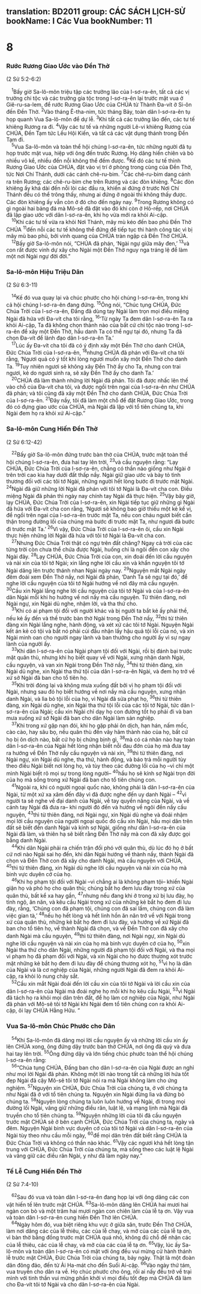 translation: BD2011
group: CÁC SÁCH LỊCH-SỬ
bookName: I Các Vua 
bookNumber: 11
-------

<div class="title"><h1>8</h1><h3>Rước Rương Giao Ước vào Ðền Thờ</h3><p>(2 Sử 5:2-6:2)</p></div>
<span class="verse 1vua_8_1"> <sup>1</sup>Bấy giờ Sa-lô-môn triệu tập các trưởng lão của I-sơ-ra-ên, tất cả các vị trưởng chi tộc và các trưởng gia tộc trong I-sơ-ra-ên lại trước mặt vua ở Giê-ru-sa-lem, để rước Rương Giao Ước của CHÚA từ Thành Ða-vít ở Si-ôn đến Ðền Thờ. </span>
<span class="verse 1vua_8_2"><sup>2</sup>Vào tháng Ê-tha-nim, tức tháng Bảy, toàn dân I-sơ-ra-ên tụ họp quanh Vua Sa-lô-môn để dự lễ. </span>
<span class="verse 1vua_8_3"><sup>3</sup>Khi tất cả các trưởng lão đến, các tư tế khiêng Rương ra đi. </span>
<span class="verse 1vua_8_4"><sup>4</sup>Vậy các tư tế và những người Lê-vi khiêng Rương của CHÚA, Ðền Tạm tức Lều Hội Kiến, và tất cả các vật dụng thánh trong Ðền Tạm đi.<br/></span>
<span class="verse 1vua_8_5"> <sup>5</sup>Vua Sa-lô-môn và toàn thể hội chúng I-sơ-ra-ên, tức những người đã tụ họp trước mặt vua, hiệp với ông đến trước Rương. Họ dâng hiến chiên và bò nhiều vô kể, nhiều đến nỗi không thể đếm được. </span>
<span class="verse 1vua_8_6"><sup>6</sup>Kế đó các tư tế thỉnh Rương Giao Ước của CHÚA, đặt vào vị trí ở phòng trong cùng của Ðền Thờ, tức Nơi Chí Thánh, dưới các cánh chê-ru-bim. </span>
<span class="verse 1vua_8_7"><sup>7</sup>Các chê-ru-bim dang cánh ra trên Rương; các chê-ru-bim che trên Rương và các đòn khiêng. </span>
<span class="verse 1vua_8_8"><sup>8</sup>Các đòn khiêng ấy khá dài đến nỗi lòi các đầu ra, khiến ai đứng ở trước Nơi Chí Thánh đều có thể trông thấy, nhưng ai đứng ở ngoài thì không thấy được. Các đòn khiêng ấy vẫn còn ở đó cho đến ngày nay. </span>
<span class="verse 1vua_8_9"><sup>9</sup>Trong Rương không có gì ngoài hai bảng đá mà Mô-sê đã đặt vào đó khi còn ở Hô-rếp, nơi CHÚA đã lập giao ước với dân I-sơ-ra-ên, khi họ vừa mới ra khỏi Ai-cập.<br/></span>
<span class="verse 1vua_8_10"> <sup>10</sup>Khi các tư tế vừa ra khỏi Nơi Thánh, mây mù kéo đến bao phủ Ðền Thờ CHÚA </span>
<span class="verse 1vua_8_11"><sup>11</sup>đến nỗi các tư tế không thể đứng để tiếp tục thi hành công tác vì bị mây mù bao phủ, bởi vinh quang của CHÚA tràn ngập cả Ðền Thờ CHÚA.<br/></span>
<span class="verse 1vua_8_12"> <sup>12</sup>Bấy giờ Sa-lô-môn nói, “CHÚA đã phán, ‘Ngài ngự giữa mây đen,’ </span>
<span class="verse 1vua_8_13"><sup>13</sup>và con rất được vinh dự xây cho Ngài một Ðền Thờ nguy nga tráng lệ để làm một nơi Ngài ngự đời đời.”<br/></span>
<div class="title"><h3>Sa-lô-môn Hiệu Triệu Dân</h3><p>(2 Sử 6:3-11)</p></div>
<span class="verse 1vua_8_14"> <sup>14</sup>Kế đó vua quay lại và chúc phước cho hội chúng I-sơ-ra-ên, trong khi cả hội chúng I-sơ-ra-ên đang đứng. </span>
<span class="verse 1vua_8_15"><sup>15</sup>Ông nói, “Chúc tụng CHÚA, Ðức Chúa Trời của I-sơ-ra-ên, Ðấng đã dùng tay Ngài làm trọn mọi điều miệng Ngài đã hứa với Ða-vít cha tôi rằng, </span>
<span class="verse 1vua_8_16"><sup>16</sup>‘Từ ngày Ta đem dân I-sơ-ra-ên Ta ra khỏi Ai-cập, Ta đã không chọn thành nào của bất cứ chi tộc nào trong I-sơ-ra-ên để xây một Ðền Thờ, hầu danh Ta có thể ngự tại đó, nhưng Ta đã chọn Ða-vít để lãnh đạo dân I-sơ-ra-ên Ta.’<br/></span>
<span class="verse 1vua_8_17"> <sup>17</sup>Lúc ấy Ða-vít cha tôi đã có ý định xây một Ðền Thờ cho danh CHÚA, Ðức Chúa Trời của I-sơ-ra-ên, </span>
<span class="verse 1vua_8_18"><sup>18</sup>nhưng CHÚA đã phán với Ða-vít cha tôi rằng, ‘Ngươi quả có ý tốt khi lòng ngươi muốn xây một Ðền Thờ cho danh Ta. </span>
<span class="verse 1vua_8_19"><sup>19</sup>Tuy nhiên ngươi sẽ không xây Ðền Thờ ấy cho Ta, nhưng con trai ngươi, kẻ do ngươi sinh ra, sẽ xây Ðền Thờ ấy cho danh Ta.’<br/></span>
<span class="verse 1vua_8_20"> <sup>20</sup>CHÚA đã làm thành những lời Ngài đã phán. Tôi đã được nhấc lên thế vào chỗ của Ða-vít cha tôi, và được ngồi trên ngai của I-sơ-ra-ên như CHÚA đã phán; và tôi cũng đã xây một Ðền Thờ cho danh CHÚA, Ðức Chúa Trời của I-sơ-ra-ên. </span>
<span class="verse 1vua_8_21"><sup>21</sup>Ðây nầy, tôi đã làm một chỗ để đặt Rương Giao Ước, trong đó có đựng giao ước của CHÚA, mà Ngài đã lập với tổ tiên chúng ta, khi Ngài đem họ ra khỏi xứ Ai-cập.”<br/></span>
<div class="title"><h3>Sa-lô-môn Cung Hiến Ðền Thờ</h3><p>(2 Sử 6:12-42)</p></div>
<span class="verse 1vua_8_22"> <sup>22</sup>Bấy giờ Sa-lô-môn đứng trước bàn thờ của CHÚA, trước mặt toàn thể hội chúng I-sơ-ra-ên, đưa hai tay lên trời, </span>
<span class="verse 1vua_8_23"><sup>23</sup>và cầu nguyện rằng: “Lạy CHÚA, Ðức Chúa Trời của I-sơ-ra-ên, chẳng có thần nào giống như Ngài ở trên trời cao kia hay dưới đất thấp nầy. Ngài giữ giao ước và bày tỏ tình thương đối với các tôi tớ Ngài, những người hết lòng bước đi trước mặt Ngài. </span>
<span class="verse 1vua_8_24"><sup>24</sup>Ngài đã giữ những lời Ngài đã phán với tôi tớ Ngài là Ða-vít cha con. Ðiều miệng Ngài đã phán thì ngày nay chính tay Ngài đã thực hiện. </span>
<span class="verse 1vua_8_25"><sup>25</sup>Vậy bây giờ, lạy CHÚA, Ðức Chúa Trời của I-sơ-ra-ên, xin Ngài tiếp tục giữ những gì Ngài đã hứa với Ða-vít cha con rằng, ‘Ngươi sẽ không bao giờ thiếu một kẻ kế vị, để ngồi trên ngai của I-sơ-ra-ên trước mặt Ta, nếu con cháu ngươi biết cẩn thận trong đường lối của chúng mà bước đi trước mặt Ta, như ngươi đã bước đi trước mặt Ta.’ </span>
<span class="verse 1vua_8_26"><sup>26</sup>Vì vậy, Ðức Chúa Trời của I-sơ-ra-ên ôi, cầu xin Ngài thực hiện những lời Ngài đã hứa với tôi tớ Ngài là Ða-vít cha con.<br/></span>
<span class="verse 1vua_8_27"> <sup>27</sup>Nhưng Ðức Chúa Trời thật có ngự trên đất chăng? Ngay cả trời của các từng trời còn chưa thể chứa được Ngài, huống chi là ngôi đền con xây cho Ngài đây. </span>
<span class="verse 1vua_8_28"><sup>28</sup>Lạy CHÚA, Ðức Chúa Trời của con, xin đoái đến lời cầu nguyện và nài xin của tôi tớ Ngài; xin lắng nghe lời cầu xin và khẩn nguyện tôi tớ Ngài dâng lên trước thánh nhan Ngài ngày nay. </span>
<span class="verse 1vua_8_29"><sup>29</sup>Nguyện mắt Ngài ngày đêm đoái xem Ðền Thờ nầy, nơi Ngài đã phán, ‘Danh Ta sẽ ngự tại đó,’ để nghe lời cầu nguyện của tôi tớ Ngài hướng về nơi đây mà cầu nguyện. </span>
<span class="verse 1vua_8_30"><sup>30</sup>Cầu xin Ngài lắng nghe lời cầu nguyện của tôi tớ Ngài và của I-sơ-ra-ên dân Ngài mỗi khi họ hướng về nơi nầy mà cầu nguyện. Từ thiên đàng, nơi Ngài ngự, xin Ngài dủ nghe, nhậm lời, và tha thứ cho.<br/></span>
<span class="verse 1vua_8_31"> <sup>31</sup>Khi có ai phạm tội đối với người khác và bị người ta bắt kẻ ấy phải thề, nếu kẻ ấy đến và thề trước bàn thờ Ngài trong Ðền Thờ nầy, </span>
<span class="verse 1vua_8_32"><sup>32</sup>thì từ thiên đàng xin Ngài lắng nghe, hành động, và xét xử các tôi tớ Ngài. Nguyện Ngài kết án kẻ có tội và bắt nó phải cúi đầu nhận lấy hậu quả tội lỗi của nó, và xin Ngài minh oan cho người ngay lành và ban thưởng cho người ấy vì sự ngay lành của người ấy.<br/></span>
<span class="verse 1vua_8_33"> <sup>33</sup>Khi dân I-sơ-ra-ên của Ngài phạm tội đối với Ngài, rồi bị đánh bại trước mặt quân thù, nhưng khi họ biết quay về với Ngài, xưng nhận danh Ngài, cầu nguyện, và van xin Ngài trong Ðền Thờ nầy, </span>
<span class="verse 1vua_8_34"><sup>34</sup>thì từ thiên đàng, xin Ngài dủ nghe, xin Ngài tha thứ tội của dân I-sơ-ra-ên Ngài, và đem họ trở về xứ sở Ngài đã ban cho tổ tiên họ.<br/></span>
<span class="verse 1vua_8_35"> <sup>35</sup>Khi trời đóng lại và không mưa xuống đất bởi vì họ phạm tội đối với Ngài, nhưng sau đó họ biết hướng về nơi nầy mà cầu nguyện, xưng nhận danh Ngài, và lìa bỏ tội lỗi của họ, vì Ngài đã sửa phạt họ, </span>
<span class="verse 1vua_8_36"><sup>36</sup>thì từ thiên đàng, xin Ngài dủ nghe, xin Ngài tha thứ tội lỗi của các tôi tớ Ngài, tức dân I-sơ-ra-ên của Ngài; cầu xin Ngài chỉ dạy họ con đường tốt họ phải đi và ban mưa xuống xứ sở Ngài đã ban cho dân Ngài làm sản nghiệp.<br/></span>
<span class="verse 1vua_8_37"> <sup>37</sup>Khi trong xứ gặp nạn đói, khi họ gặp phải ôn dịch, hạn hán, nấm mốc, cào cào, hay sâu bọ, nếu quân thù đến vây hãm thành nào của họ, bất cứ họ bị ôn dịch nào, bất cứ họ bị chứng bịnh gì, </span>
<span class="verse 1vua_8_38"><sup>38</sup>mà có cá nhân nào hay toàn dân I-sơ-ra-ên của Ngài hết lòng nhận biết nỗi đau đớn của họ mà đưa tay ra hướng về Ðền Thờ nầy cầu nguyện và nài xin, </span>
<span class="verse 1vua_8_39"><sup>39</sup>thì từ thiên đàng, nơi Ngài ngự, xin Ngài dủ nghe, tha thứ, hành động, và báo trả mỗi người tùy theo điều Ngài biết nơi lòng họ, và tùy theo các đường lối của họ –vì chỉ một mình Ngài biết rõ mọi sự trong lòng người– </span>
<span class="verse 1vua_8_40"><sup>40</sup>hầu họ sẽ kính sợ Ngài trọn đời của họ mà sống trong xứ Ngài đã ban cho tổ tiên chúng con.<br/></span>
<span class="verse 1vua_8_41"> <sup>41</sup>Ngoài ra, khi có người ngoại quốc nào, không phải là dân I-sơ-ra-ên của Ngài, từ một xứ xa xăm đến đây vì đã được nghe đến uy danh Ngài –</span>
<span class="verse 1vua_8_42"><sup>42</sup>vì người ta sẽ nghe về đại danh của Ngài, về tay quyền năng của Ngài, và về cánh tay Ngài đã đưa ra– khi người đó đến và hướng về ngôi đền nầy cầu nguyện, </span>
<span class="verse 1vua_8_43"><sup>43</sup>thì từ thiên đàng, nơi Ngài ngự, xin Ngài dủ nghe và đoái nhậm mọi lời cầu nguyện của người ngoại quốc đó cầu xin Ngài, hầu mọi dân trên đất sẽ biết đến danh Ngài và kính sợ Ngài, giống như dân I-sơ-ra-ên của Ngài đã làm, và thiên hạ sẽ biết rằng Ðền Thờ nầy mà con đã xây được gọi bằng danh Ngài.<br/></span>
<span class="verse 1vua_8_44"> <sup>44</sup>Khi dân Ngài phải ra chiến trận đối phó với quân thù, dù lúc đó họ ở bất cứ nơi nào Ngài sai họ đến, khi dân Ngài hướng về thành nầy, thành Ngài đã chọn và Ðền Thờ con đã xây cho danh Ngài, mà cầu nguyện với CHÚA, </span>
<span class="verse 1vua_8_45"><sup>45</sup>thì từ thiên đàng, xin Ngài dủ nghe lời cầu nguyện và nài xin của họ mà binh vực duyên cớ của họ.<br/></span>
<span class="verse 1vua_8_46"> <sup>46</sup>Khi họ phạm tội đối với Ngài –vì chẳng ai là không phạm tội– khiến Ngài giận họ và phó họ cho quân thù; chúng bắt họ đem lưu đày trong xứ của quân thù, bất kể xa hay gần, </span>
<span class="verse 1vua_8_47"><sup>47</sup>nhưng nếu đang khi ở trong xứ bị lưu đày, họ tỉnh ngộ, ăn năn, và kêu cầu Ngài trong xứ của những kẻ bắt họ đem đi lưu đày, rằng, ‘Chúng con đã phạm tội, chúng con đã sai lầm, chúng con đã làm việc gian tà,’ </span>
<span class="verse 1vua_8_48"><sup>48</sup>nếu họ hết lòng và hết linh hồn ăn năn trở về với Ngài trong xứ của quân thù, những kẻ bắt họ đem đi lưu đày, và hướng về xứ Ngài đã ban cho tổ tiên họ, về thành Ngài đã chọn, và về Ðền Thờ con đã xây cho danh Ngài mà cầu nguyện, </span>
<span class="verse 1vua_8_49"><sup>49</sup>thì từ thiên đàng, nơi Ngài ngự, xin Ngài dủ nghe lời cầu nguyện và nài xin của họ mà binh vực duyên cớ của họ, </span>
<span class="verse 1vua_8_50"><sup>50</sup>xin Ngài tha thứ cho dân Ngài, những người đã phạm tội đối với Ngài, và tha mọi vi phạm họ đã phạm đối với Ngài, và xin Ngài cho họ được thương xót trước mặt những kẻ bắt họ đem đi lưu đày để chúng thương xót họ, </span>
<span class="verse 1vua_8_51"><sup>51</sup>vì họ là dân của Ngài và là cơ nghiệp của Ngài, những người Ngài đã đem ra khỏi Ai-cập, ra khỏi lò nung chảy sắt.<br/></span>
<span class="verse 1vua_8_52"> <sup>52</sup>Cầu xin mắt Ngài đoái đến lời cầu xin của tôi tớ Ngài và lời cầu xin của dân I-sơ-ra-ên của Ngài mà đoái nghe họ mỗi khi họ kêu cầu Ngài, </span>
<span class="verse 1vua_8_53"><sup>53</sup>vì Ngài đã tách họ ra khỏi mọi dân trên đất, để họ làm cơ nghiệp của Ngài, như Ngài đã phán với Mô-sê tôi tớ Ngài khi Ngài đem tổ tiên chúng con ra khỏi Ai-cập, ôi lạy CHÚA Hằng Hữu. ”<br/></span>
<div class="title"><h3>Vua Sa-lô-môn Chúc Phước cho Dân</h3></div>
<span class="verse 1vua_8_54"> <sup>54</sup>Khi Sa-lô-môn đã dâng mọi lời cầu nguyện ấy và những lời cầu xin ấy lên CHÚA xong, ông đứng dậy trước bàn thờ CHÚA, nơi ông đã quỳ và đưa hai tay lên trời. </span>
<span class="verse 1vua_8_55"><sup>55</sup>Ông đứng dậy và lớn tiếng chúc phước toàn thể hội chúng I-sơ-ra-ên rằng:<br/></span>
<span class="verse 1vua_8_56"> <sup>56</sup>“Chúa tụng CHÚA, Ðấng ban cho dân I-sơ-ra-ên của Ngài được an nghỉ như mọi lời Ngài đã phán. Không một lời nào trong tất cả những lời hứa tốt đẹp Ngài đã cậy Mô-sê tôi tớ Ngài nói ra mà Ngài không làm cho ứng nghiệm. </span>
<span class="verse 1vua_8_57"><sup>57</sup>Nguyện xin CHÚA, Ðức Chúa Trời của chúng ta, ở với chúng ta như Ngài đã ở với tổ tiên chúng ta. Nguyện xin Ngài đừng lìa và đừng bỏ chúng ta. </span>
<span class="verse 1vua_8_58"><sup>58</sup>Nguyện lòng chúng ta luôn luôn hướng về Ngài, đi trong mọi đường lối Ngài, vâng giữ những điều răn, luật lệ, và mạng lịnh mà Ngài đã truyền cho tổ tiên chúng ta. </span>
<span class="verse 1vua_8_59"><sup>59</sup>Nguyện những lời của tôi đã cầu nguyện trước mặt CHÚA sẽ ở bên cạnh CHÚA, Ðức Chúa Trời của chúng ta, ngày và đêm. Nguyện Ngài binh vực duyên cớ của tôi tớ Ngài và dân I-sơ-ra-ên của Ngài tùy theo nhu cầu mỗi ngày, </span>
<span class="verse 1vua_8_60"><sup>60</sup>để mọi dân trên đất biết rằng CHÚA là Ðức Chúa Trời và không có thần nào khác. </span>
<span class="verse 1vua_8_61"><sup>61</sup>Vậy các ngươi khá hết lòng tận trung với CHÚA, Ðức Chúa Trời của chúng ta, mà sống theo các luật lệ Ngài và vâng giữ các điều răn Ngài, y như đã làm ngày nay.”<br/></span>
<div class="title"><h3>Tế Lễ Cung Hiến Ðền Thờ</h3><p>(2 Sử 7:4-10)</p></div>
<span class="verse 1vua_8_62"> <sup>62</sup>Sau đó vua và toàn dân I-sơ-ra-ên đang họp lại với ông dâng các con vật hiến tế lên trước mặt CHÚA. </span>
<span class="verse 1vua_8_63"><sup>63</sup>Sa-lô-môn dâng lên CHÚA hai mươi hai ngàn con bò và một trăm hai mươi ngàn con chiên làm của lễ tạ ơn. Vậy vua và toàn dân I-sơ-ra-ên cung hiến Ðền Thờ lên CHÚA.<br/></span>
<span class="verse 1vua_8_64"> <sup>64</sup>Ngày hôm đó, vua biệt riêng khu vực ở giữa sân, trước Ðền Thờ CHÚA, làm nơi dâng các của lễ thiêu, các của lễ chay, và mỡ của các của lễ tạ ơn, vì bàn thờ bằng đồng trước mặt CHÚA quá nhỏ, không đủ chỗ để nhận các của lễ thiêu, các của lễ chay, và mỡ của các của lễ tạ ơn. </span>
<span class="verse 1vua_8_65"><sup>65</sup>Vậy, lúc ấy Sa-lô-môn và toàn dân I-sơ-ra-ên có mặt với ông đều vui mừng cử hành thánh lễ trước mặt CHÚA, Ðức Chúa Trời của chúng ta, bảy ngày. Thật là một đoàn dân đông đảo, đến từ Ải Ha-mát cho đến Suối Ai-cập. </span>
<span class="verse 1vua_8_66"><sup>66</sup>Vào ngày thứ tám, vua truyền cho dân ra về. Họ chúc phước cho ông, rồi ai nấy đều trở về trại mình với tinh thần vui mừng phấn khởi vì mọi điều tốt đẹp mà CHÚA đã làm cho Ða-vít tôi tớ Ngài và cho dân I-sơ-ra-ên của Ngài.<br/></span>
